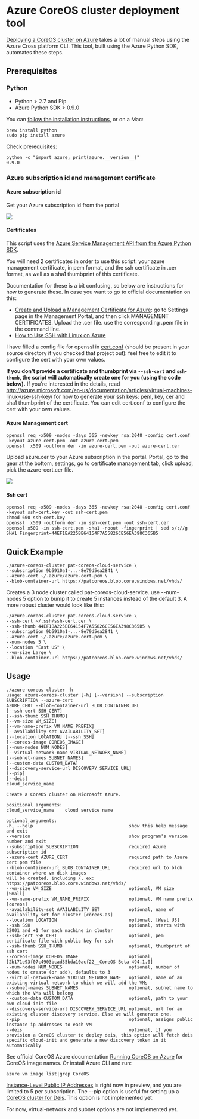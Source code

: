 # Azure CoreOS cluster deployment tool

[Deploying a CoreOS cluster on Azure](../../../master/coreos/cloud-init/README.md) takes a lot of manual steps using the Azure Cross platform CLI. This tool, built using the Azure Python SDK, automates these steps.

## Prerequisites

### Python

* Python > 2.7 and Pip
* Azure Python SDK > 0.9.0

You can [follow the installation instructions](http://azure.microsoft.com/en-us/documentation/articles/python-how-to-install/), or on a Mac:
```
brew install python
sudo pip install azure
```

Check prerequisites:
```
python -c "import azure; print(azure.__version__)"
0.9.0
```

### Azure subscription id and management certificate

#### Azure subscription id

Get your Azure subscription id from the portal

<img src="/../../blob/master/img/azure-subscription.png"/>

#### Certificates

This script uses the [Azure Service Management API from the Azure Python SDK](http://azure.microsoft.com/en-us/documentation/articles/cloud-services-python-how-to-use-service-management/).

You will need 2 certificates in order to use this script: your azure management certificate, in pem format, and the ssh certificate in .cer format, as well as a sha1 thumbprint of this certificate. 

Documentation for these is a bit confusing, so below are instructions for how to generate these.
In case you want to go to official documentation on this:
* [Create and Upload a Management Certificate for Azure](http://msdn.microsoft.com/en-us/library/azure/gg551722.aspx): go to Settings page in the Management Portal, and then click MANAGEMENT CERTIFICATES. Upload the .cer file. use the corresponding .pem file in the command line.
* [How to Use SSH with Linux on Azure](http://azure.microsoft.com/en-us/documentation/articles/virtual-machines-linux-use-ssh-key/)

I have filled a config file for openssl in [cert.conf](cert.conf) (should be present in your source directory if you checked that project out): feel free to edit it to configure the cert with your own values.

**If you don't provide a certificate and thumbprint via `--ssh-cert` and `ssh-thumb`, the script will automatically create one for you (using the code below).** If you're interested in the details, read http://azure.microsoft.com/en-us/documentation/articles/virtual-machines-linux-use-ssh-key/ for how to generate your ssh keys: pem, key, cer and sha1 thumbprint of the certificate. You can edit cert.conf to configure the cert with your own values.

#### Azure Management cert

```
openssl req -x509 -nodes -days 365 -newkey rsa:2048 -config cert.conf -keyout azure-cert.pem -out azure-cert.pem
openssl  x509 -outform der -in azure-cert.pem -out azure-cert.cer
```

Upload azure.cer to your Azure subscription in the portal. Portal, go to the gear at the bottom, settings, go to certificate management tab, click upload, pick the azure-cert.cer file.

<img src="/../../blob/master/img/upload-azure-management-cert.png"/>

#### Ssh cert

```
openssl req -x509 -nodes -days 365 -newkey rsa:2048 -config cert.conf -keyout ssh-cert.key -out ssh-cert.pem
chmod 600 ssh-cert.key
openssl  x509 -outform der -in ssh-cert.pem -out ssh-cert.cer
openssl x509 -in ssh-cert.pem -sha1 -noout -fingerprint | sed s/://g
SHA1 Fingerprint=44EF1BA225BE64154F7A55826CE56EA398C365B5
```

## Quick Example

```
./azure-coreos-cluster pat-coreos-cloud-service \
--subscription 9b5910a1-...-8e79d5ea2841 \
--azure-cert ~/.azure/azure-cert.pem \
--blob-container-url https://patcoreos.blob.core.windows.net/vhds/
```

Creates a 3 node cluster called pat-coreos-cloud-service.
use --num-nodes 5 option to bump it to create 5 instances instead of the default 3.
A more robust cluster would look like this:

```
./azure-coreos-cluster pat-coreos-cloud-service \
--ssh-cert ~/.ssh/ssh-cert.cer \
--ssh-thumb 44EF1BA225BE64154F7A55826CE56EA398C365B5 \
--subscription 9b5910a1-...-8e79d5ea2841 \
--azure-cert ~/.azure/azure-cert.pem \
--num-nodes 5 \
--location "East US" \
--vm-size Large \
--blob-container-url https://patcoreos.blob.core.windows.net/vhds/
```

## Usage

```
./azure-coreos-cluster -h
usage: azure-coreos-cluster [-h] [--version] --subscription SUBSCRIPTION --azure-cert
AZURE_CERT --blob-container-url BLOB_CONTAINER_URL
[--ssh-cert SSH_CERT]
[--ssh-thumb SSH_THUMB]
[--vm-size VM_SIZE]
[--vm-name-prefix VM_NAME_PREFIX]
[--availability-set AVAILABILITY_SET]
[--location LOCATION] [--ssh SSH]
[--coreos-image COREOS_IMAGE]
[--num-nodes NUM_NODES]
[--virtual-network-name VIRTUAL_NETWORK_NAME]
[--subnet-names SUBNET_NAMES]
[--custom-data CUSTOM_DATA]
[--discovery-service-url DISCOVERY_SERVICE_URL]
[--pip]
[--deis]
cloud_service_name

Create a CoreOS cluster on Microsoft Azure.

positional arguments:
cloud_service_name    cloud service name

optional arguments:
-h, --help                                    show this help message and exit
--version                                     show program's version number and exit
--subscription SUBSCRIPTION                   required Azure subscription id
--azure-cert AZURE_CERT                       required path to Azure cert pem file
--blob-container-url BLOB_CONTAINER_URL       required url to blob container where vm disk images
will be created, including /, ex: https://patcoreos.blob.core.windows.net/vhds/
--vm-size VM_SIZE                             optional, VM size [Small]
--vm-name-prefix VM_NAME_PREFIX               optional, VM name prefix [coreos]
--availability-set AVAILABILITY_SET           optional, name of availability set for cluster [coreos-as]
--location LOCATION                           optional, [West US]
--ssh SSH                                     optional, starts with 22001 and +1 for each machine in cluster
--ssh-cert SSH_CERT                           optional, pem certificate file with public key for ssh
--ssh-thumb SSH_THUMB                         optional, thumbprint of ssh cert
--coreos-image COREOS_IMAGE                   optional, [2b171e93f07c4903bcad35bda10acf22__CoreOS-Beta-494.1.0]
--num-nodes NUM_NODES                         optional, number of nodes to create (or add), defaults to 3
--virtual-network-name VIRTUAL_NETWORK_NAME   optional, name of an existing virtual network to which we will add the VMs
--subnet-names SUBNET_NAMES                   optional, subnet name to which the VMs will belong
--custom-data CUSTOM_DATA                     optional, path to your own cloud-init file
--discovery-service-url DISCOVERY_SERVICE_URL optional, url for an existing cluster discovery service. Else we will generate one.
--pip                                         optional, assigns public instance ip addresses to each VM
--deis                                        optional, if you provision a CoreOS cluster to deploy deis, this option will fetch deis specific cloud-init and generate a new discovery token in it automatically 
```

See official CoreOS Azure documentation [Running CoreOS on Azure](https://coreos.com/docs/running-coreos/cloud-providers/azure/) for CoreOS image names. Or install Azure CLI and run:
```
azure vm image list|grep CoreOS
```

[Instance-Level Public IP Addresses](http://msdn.microsoft.com/en-us/library/azure/dn690118.aspx) is right now in preview, and you are limited to 5 per subscription. The --pip option is useful for setting up a [CoreOS cluster for Deis](../../../master/coreos/deis/README.md). This option is not implemented yet.

For now, virtual-network and subnet options are not implemented yet.
